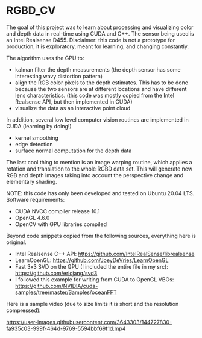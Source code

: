 # RGBD_CV

The goal of this project was to learn about processing and visualizing color and depth data in real-time using CUDA and C++.  The sensor being used is an Intel Realsense D455.  Disclaimer: this code is not a prototype for production, it is exploratory, meant for learning, and changing constantly.  

The algorithm uses the GPU to:
- kalman filter the depth measurements (the depth sensor has some interesting wavy distortion pattern)
- align the RGB color pixels to the depth estimates.  This has to be done because the two sensors are at different locations and have different lens characteristics.  (this code was mostly copied from the Intel Realsense API, but then implemented in CUDA)
- visualize the data as an interactive point cloud 

In addition, several low level computer vision routines are implemented in CUDA (learning by doing!)
- kernel smoothing
-  edge detection
-  surface normal computation for the depth data 

The last cool thing to mention is an image warping routine, which applies a rotation and translation to the whole RGBD data set.  This will generate new RGB and depth images taking into account the perspective change and elementary shading. 

NOTE: this code has only been developed and tested on Ubuntu 20.04 LTS.
Software requirements:
- CUDA NVCC compiler release 10.1
- OpenGL 4.6.0
- OpenCV with GPU libraries compiled

Beyond code snippets copied from the following sources, everything here is original.

- Intel Realsense C++ API: https://github.com/IntelRealSense/librealsense
- LearnOpenGL: https://github.com/JoeyDeVries/LearnOpenGL
- Fast 3x3 SVD on the GPU (I included the entire file in my src): https://github.com/ericjang/svd3
- I followed this example for writing from CUDA to OpenGL VBOs: https://github.com/NVIDIA/cuda-samples/tree/master/Samples/oceanFFT


Here is a sample video (due to size limits it is short and the resolution compressed):

https://user-images.githubusercontent.com/3643303/144727830-fa935c03-999f-464d-9769-5594bbf69f1d.mp4



